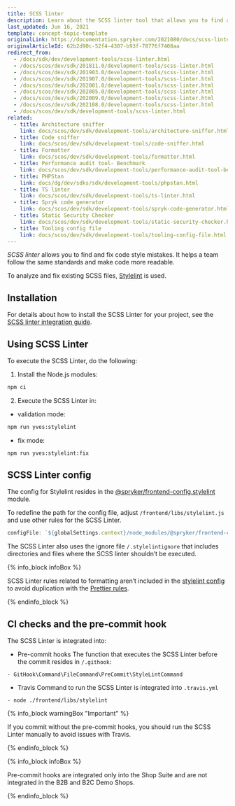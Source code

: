 ```yaml
---
title: SCSS linter
description: Learn about the SCSS linter tool that allows you to find and fix mistakes in the code style.
last_updated: Jun 16, 2021
template: concept-topic-template
originalLink: https://documentation.spryker.com/2021080/docs/scss-linter
originalArticleId: 62b2d90c-52f4-4307-b93f-78776f7408aa
redirect_from:
  - /docs/sdk/dev/development-tools/scss-linter.html
  - /docs/scos/dev/sdk/201811.0/development-tools/scss-linter.html
  - /docs/scos/dev/sdk/201903.0/development-tools/scss-linter.html
  - /docs/scos/dev/sdk/201907.0/development-tools/scss-linter.html
  - /docs/scos/dev/sdk/202001.0/development-tools/scss-linter.html
  - /docs/scos/dev/sdk/202005.0/development-tools/scss-linter.html
  - /docs/scos/dev/sdk/202009.0/development-tools/scss-linter.html
  - /docs/scos/dev/sdk/202108.0/development-tools/scss-linter.html
  - /docs/scos/dev/sdk/development-tools/scss-linter.html
related:
  - title: Architecture sniffer
    link: docs/scos/dev/sdk/development-tools/architecture-sniffer.html
  - title: Code sniffer
    link: docs/scos/dev/sdk/development-tools/code-sniffer.html
  - title: Formatter
    link: docs/scos/dev/sdk/development-tools/formatter.html
  - title: Performance audit tool- Benchmark
    link: docs/scos/dev/sdk/development-tools/performance-audit-tool-benchmark.html
  - title: PHPStan
    link: docs/dg/dev/sdks/sdk/development-tools/phpstan.html
  - title: TS linter
    link: docs/scos/dev/sdk/development-tools/ts-linter.html
  - title: Spryk code generator
    link: docs/scos/dev/sdk/development-tools/spryk-code-generator.html
  - title: Static Security Checker
    link: docs/scos/dev/sdk/development-tools/static-security-checker.html
  - title: Tooling config file
    link: docs/scos/dev/sdk/development-tools/tooling-config-file.html
---
```


*SCSS linter* allows you to find and fix code style mistakes. It helps a team follow the same standards and make code more readable.

To analyze and fix existing SCSS files, [Stylelint](https://stylelint.io/) is used.

## Installation

For details about how to install the SCSS Linter for your project, see the [SCSS linter integration guide](/docs/dg/dev/integrate-and-configure/integrate-development-tools/integrate-scss-linter.html).

## Using SCSS Linter

To execute the SCSS Linter, do the following:

1. Install the Node.js modules:

```bash
npm ci
```

2. Execute the SCSS Linter in:

* validation mode:

```bash
npm run yves:stylelint
```

*  fix mode:

```bash
npm run yves:stylelint:fix
```

## SCSS Linter config

The config for Stylelint resides in the [@spryker/frontend-config.stylelint](https://www.npmjs.com/package/@spryker/frontend-config.stylelint) module.

To redefine the path for the config file, adjust `/frontend/libs/stylelint.js`  and use other rules for the SCSS Linter.

```js
configFile: `${globalSettings.context}/node_modules/@spryker/frontend-config.stylelint/.stylelintrc.json`,
```

The SCSS Linter also uses the ignore file `/.stylelintignore` that includes directories and files where the SCSS linter shouldn’t be executed.

{% info_block infoBox %}

SCSS Linter rules related to formatting aren’t included in the [stylelint config](https://www.npmjs.com/package/@spryker/frontend-config.stylelint) to avoid duplication with the [Prettier rules](https://www.npmjs.com/package/@spryker/frontend-config.prettier).

{% endinfo_block %}

## CI checks and the pre-commit hook

The SCSS Linter is integrated into:

* Pre-commit hooks
The function that executes the SCSS Linter before the commit resides in `/.githook`:

```
- GitHook\Command\FileCommand\PreCommit\StyleLintCommand
```

* Travis
Command to run the SCSS Linter is integrated into `.travis.yml`

```
- node ./frontend/libs/stylelint
```

{% info_block warningBox "Important" %}

If you commit without the pre-commit hooks, you should run the SCSS Linter manually to avoid issues with Travis.

{% endinfo_block %}

{% info_block infoBox %}

Pre-commit hooks are integrated only into the Shop Suite and are not integrated in the B2B and B2C Demo Shops.

{% endinfo_block %}
